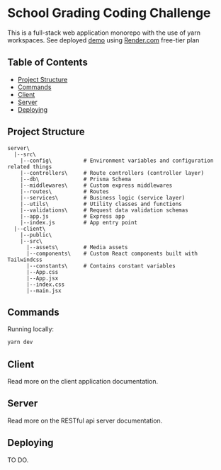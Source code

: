 # School Grading Coding Challenge

This is a full-stack web application monorepo with the use of yarn workspaces.
See deployed [demo](https://school-grading-coding-challenge-web.onrender.com/) using [Render.com](https://render.com/) free-tier plan

## Table of Contents

- [Project Structure](#project-structure)
- [Commands](#commands)
- [Client](#client)
- [Server](#server)
- [Deploying](#deploying)

## Project Structure

```
server\
  |--src\
    |--config\          # Environment variables and configuration related things
    |--controllers\     # Route controllers (controller layer)
    |--db\              # Prisma Schema
    |--middlewares\     # Custom express middlewares
    |--routes\          # Routes
    |--services\        # Business logic (service layer)
    |--utils\           # Utility classes and functions
    |--validations\     # Request data validation schemas
    |--app.js           # Express app
    |--index.js         # App entry point
  |--client\
    |--public\
    |--src\
      |--assets\        # Media assets
      |--components\    # Custom React components built with Tailwindcss
      |--constants\     # Contains constant variables
      |--App.css
      |--App.jsx
      |--index.css
      |--main.jsx

```

## Commands

Running locally:

```bash
yarn dev
```

## Client

Read more on the client application documentation.

## Server

Read more on the RESTful api server documentation.

## Deploying

TO DO.


